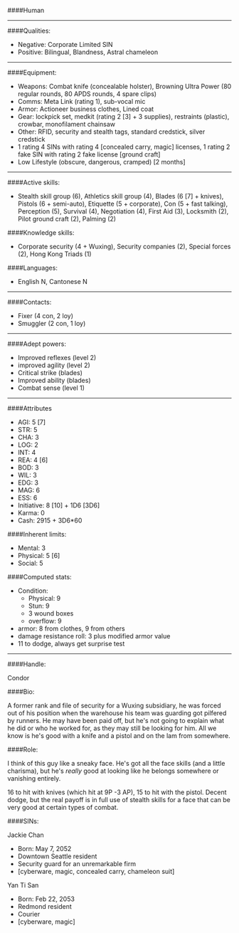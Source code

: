 ####Human

____
####Qualities:

- Negative: Corporate Limited SIN
- Positive: Bilingual, Blandness, Astral chameleon

____
####Equipment:

- Weapons: Combat knife (concealable holster), Browning Ultra Power (80 regular rounds, 80 APDS rounds, 4 spare clips)
- Comms: Meta Link (rating 1), sub-vocal mic
- Armor: Actioneer business clothes, Lined coat
- Gear: lockpick set, medkit (rating 2 [3] + 3 supplies), restraints (plastic), crowbar, monofilament chainsaw
- Other: RFID, security and stealth tags, standard credstick, silver credstick
- 1 rating 4 SINs with rating 4 [concealed carry, magic] licenses, 1 rating 2 fake SIN with rating 2 fake license [ground craft]
- Low Lifestyle (obscure, dangerous, cramped) [2 months]

____
####Active skills:

- Stealth skill group (6), Athletics skill group (4), Blades (6 [7] + knives), Pistols (6 + semi-auto), Etiquette (5 + corporate), Con (5 + fast talking), Perception (5), Survival (4), Negotiation (4), First Aid (3), Locksmith (2), Pilot ground craft (2), Palming (2)

####Knowledge skills:

- Corporate security (4 + Wuxing), Security companies (2), Special forces (2), Hong Kong Triads (1)

####Languages:

- English N, Cantonese N

____
####Contacts:

- Fixer (4 con, 2 loy)
- Smuggler (2 con, 1 loy)

____
####Adept powers:

- Improved reflexes (level 2)
- improved agility (level 2)
- Critical strike (blades)
- Improved ability (blades)
- Combat sense (level 1)

____
####Attributes

- AGI: 5 [7]
- STR: 5
- CHA: 3
- LOG: 2
- INT: 4
- REA: 4 [6]
- BOD: 3
- WIL: 3
- EDG: 3
- MAG: 6
- ESS: 6
- Initiative: 8 [10] + 1D6 [3D6]
- Karma: 0
- Cash: 2915 + 3D6*60

####Inherent limits:

- Mental: 3
- Physical: 5 [6]
- Social: 5

####Computed stats:

- Condition:
	- Physical: 9
	- Stun: 9
	- 3 wound boxes
	- overflow: 9
- armor: 8 from clothes, 9 from others
- damage resistance roll: 3 plus modified armor value
- 11 to dodge, always get surprise test

____
####Handle:

Condor

####Bio:

A former rank and file of security for a Wuxing subsidiary, he was forced out of his position when the warehouse his team was guarding got pilfered by runners. He may have been paid off, but he's not going to explain what he did or who he worked for, as they may still be looking for him. All we know is he's good with a knife and a pistol and on the lam from somewhere. 

####Role:

I think of this guy like a sneaky face. He's got all the face skills (and a little charisma), but he's *really* good at looking like he belongs somewhere or vanishing entirely.

16 to hit with knives (which hit at 9P -3 AP), 15 to hit with the pistol. Decent dodge, but the real payoff is in full use of stealth skills for a face that can be very good at certain types of combat. 

####SINs:

Jackie Chan
- Born: May 7, 2052
- Downtown Seattle resident
- Security guard for an unremarkable firm
- [cyberware, magic, concealed carry, chameleon suit]

Yan Ti San
- Born: Feb 22, 2053
- Redmond resident
- Courier
- [cyberware, magic]
